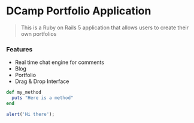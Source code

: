 # DCamp Portfolio Application

> This is a Ruby on Rails 5 application that allows users to create their own portfolios

### Features

- Real time chat engine for comments
- Blog
- Portfolio
- Drag & Drop Interface

```ruby
def my_method
  puts "Here is a method"
end
```

```javascript
alert('Hi there');
```

